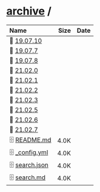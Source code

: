 ---
---

# [archive](/archive/) / 

| Name | Size | Date |
|:---|---:|---|
| 📁 [19.07.10](19.07.10) | | |
| 📁 [19.07.7](19.07.7) | | |
| 📁 [19.07.8](19.07.8) | | |
| 📁 [21.02.0](21.02.0) | | |
| 📁 [21.02.1](21.02.1) | | |
| 📁 [21.02.2](21.02.2) | | |
| 📁 [21.02.3](21.02.3) | | |
| 📁 [21.02.5](21.02.5) | | |
| 📁 [21.02.6](21.02.6) | | |
| 📁 [21.02.7](21.02.7) | | |
| 🗄️ [README.md](./README.md) | 4.0K | |
| 🗄️ [_config.yml](./_config.yml) | 4.0K | |
| 🗄️ [search.json](./search.json) | 4.0K | |
| 🗄️ [search.md](./search.md) | 4.0K | |

